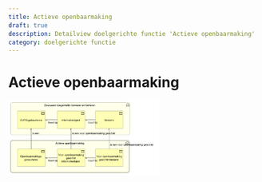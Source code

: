 ```yaml
---
title: Actieve openbaarmaking
draft: true
description: Detailview doelgerichte functie 'Actieve openbaarmaking' 
category: doelgerichte functie
---
```


# Actieve openbaarmaking

<img src="./img/detailview_actieve_openbaarmaking.svg" alt="Een detailview in Archimate van de doelgerichte functie 'Actieve openbaarmaking'" title="Een detailview van de doelgerichte functie 'Actieve openbaarmaking'" style="width: 60%;">